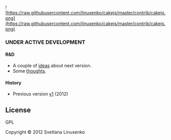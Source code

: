 ![https://raw.githubusercontent.com/linuxenko/cakejs/master/contrib/cakejs.png](https://raw.githubusercontent.com/linuxenko/cakejs/master/contrib/cakejs.png)


### UNDER ACTIVE DEVELOPMENT

#### R&D

 * A couple of [ideas](https://github.com/linuxenko/cakejs/issues/1) about next version.
 * Some [thoughts](https://github.com/linuxenko/cakejs/blob/master/docs/THOUGHTS.md).

#### History

 * Previous version [v1](https://github.com/linuxenko/cakejs/tree/outdated-v1) (2012)
 
## License

GPL

Copyright © 2012 Svetlana Linuxenko
